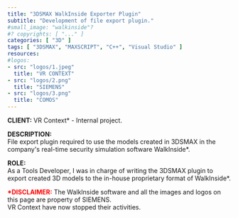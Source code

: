 ```yaml
---
title: "3DSMAX WalkInside Exporter Plugin"
subtitle: "Development of file export plugin."
#small_image: "walkinside"?
#? copyrights: [ "..." ]
categories: [ "3D" ]
tags: [ "3DSMAX", "MAXSCRIPT", "C++", "Visual Studio" ]
resources:
#logos:
- src: "logos/1.jpeg"
  title: "VR CONTEXT"
- src: "logos/2.png"
  title: "SIEMENS"
- src: "logos/3.png"
  title: "COMOS"
---
```


<b>CLIENT:</b> VR Context* - Internal project.

<b>DESCRIPTION:</b><br>
File export plugin required to use the models created in 3DSMAX in the company's real-time security simulation software WalkInside*.

<b>ROLE:</b><br>
As a Tools Developer, I was in charge of writing the 3DSMAX plugin to export created 3D models to the in-house proprietary format of WalkInside*.

<b style="color: red;">*DISCLAIMER:</b> The WalkInside software and all the images and logos on this page are property of SIEMENS.<br>
VR Context have now stopped their activities.

